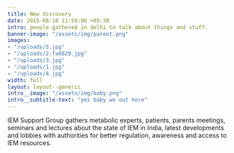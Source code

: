 ```yaml
---
title: New discovery
date: 2015-08-10 11:59:00 +05:30
intro: people gathered in delhi to talk about things and stuff.
banner-image: "/assets/img/parent.png"
images:
- "/uploads/5.jpg"
- "/uploads/2-fa8829.jpg"
- "/uploads/3.jpg"
- "/uploads/1.jpg"
- "/uploads/4.jpg"
width: full
layout: layout--generic
intro__image: "/assets/img/baby.png"
intro__subtitle-text: "yes baby we out here"
---
```


IEM Support Group gathers metabolic experts, patients, parents meetings, seminars and lectures about the state of IEM in India, latest developments and lobbies with authorities for better regulation, awareness and access to IEM resources.

